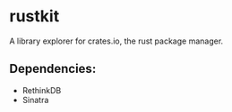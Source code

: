 rustkit
=======

A library explorer for crates.io, the rust package manager.

## Dependencies:
 - RethinkDB
 - Sinatra
